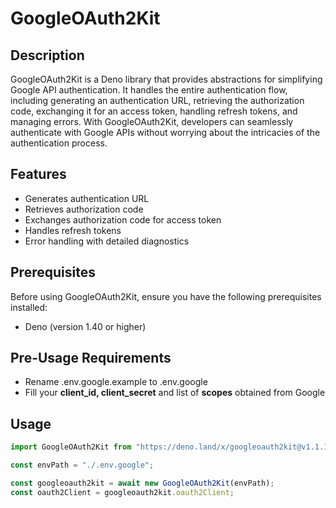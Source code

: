 # GoogleOAuth2Kit

## Description

GoogleOAuth2Kit is a Deno library that provides abstractions for simplifying Google API authentication. It handles the entire authentication flow, including generating an authentication URL, retrieving the authorization code, exchanging it for an access token, handling refresh tokens, and managing errors. With GoogleOAuth2Kit, developers can seamlessly authenticate with Google APIs without worrying about the intricacies of the authentication process.

## Features

- Generates authentication URL
- Retrieves authorization code
- Exchanges authorization code for access token
- Handles refresh tokens
- Error handling with detailed diagnostics

## Prerequisites

Before using GoogleOAuth2Kit, ensure you have the following prerequisites installed:

- Deno (version 1.40 or higher)

## Pre-Usage Requirements

- Rename .env.google.example to .env.google
- Fill your **client_id, client_secret** and list of **scopes** obtained from Google

## Usage

```js
import GoogleOAuth2Kit from "https://deno.land/x/googleoauth2kit@v1.1.1/mod.ts";

const envPath = "./.env.google";

const googleoauth2kit = await new GoogleOAuth2Kit(envPath);
const oauth2Client = googleoauth2kit.oauth2Client;
```
